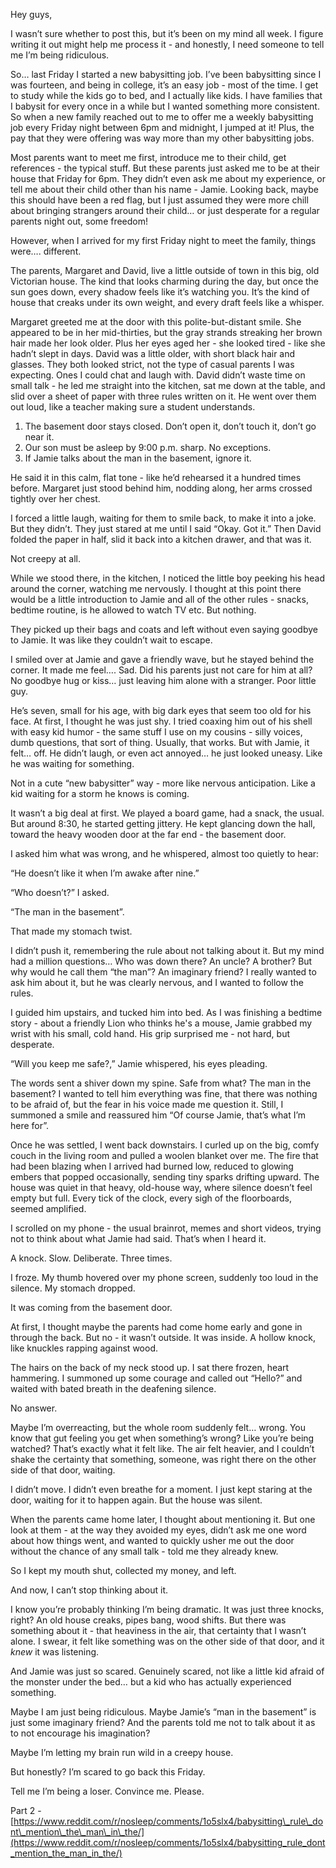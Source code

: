 Hey guys,

I wasn’t sure whether to post this, but it’s been on my mind all week. I figure writing it out might help me process it - and honestly, I need someone to tell me I’m being ridiculous.

So… last Friday I started a new babysitting job. I’ve been babysitting since I was fourteen, and being in college, it’s an easy job - most of the time. I get to study while the kids go to bed, and I actually like kids. I have families that I babysit for every once in a while but I wanted something more consistent. So when a new family reached out to me to offer me a weekly babysitting job every Friday night between 6pm and midnight, I jumped at it! Plus, the pay that they were offering was way more than my other babysitting jobs. 

Most parents want to meet me first, introduce me to their child, get references - the typical stuff. But these parents just asked me to be at their house that Friday for 6pm. They didn’t even ask me about my experience, or tell me about their child other than his name - Jamie. Looking back, maybe this should have been a red flag, but I just assumed they were more chill about bringing strangers around their child… or just desperate for a regular parents night out, some freedom!

However, when I arrived for my first Friday night to meet the family, things were…. different.

The parents, Margaret and David, live a little outside of town in this big, old Victorian house. The kind that looks charming during the day, but once the sun goes down, every shadow feels like it’s watching you. It’s the kind of house that creaks under its own weight, and every draft feels like a whisper.

Margaret greeted me at the door with this polite-but-distant smile. She appeared to be in her mid-thirties, but the gray strands streaking her brown hair made her look older. Plus her eyes aged her - she looked tired - like she hadn’t slept in days. David was a little older, with short black hair and glasses. They both looked strict, not the type of casual parents I was expecting. Ones I could chat and laugh with. David didn’t waste time on small talk - he led me straight into the kitchen, sat me down at the table, and slid over a sheet of paper with three rules written on it. He went over them out loud, like a teacher making sure a student understands.

1. The basement door stays closed. Don’t open it, don’t touch it, don’t go near it.
2. Our son must be asleep by 9:00 p.m. sharp. No exceptions.
3. If Jamie talks about the man in the basement, ignore it.

He said it in this calm, flat tone - like he’d rehearsed it a hundred times before. Margaret just stood behind him, nodding along, her arms crossed tightly over her chest.

I forced a little laugh, waiting for them to smile back, to make it into a joke. But they didn’t. They just stared at me until I said “Okay. Got it.” Then David folded the paper in half, slid it back into a kitchen drawer, and that was it.

Not creepy at all.

While we stood there, in the kitchen, I noticed the little boy peeking his head around the corner, watching me nervously. I thought at this point there would be a little introduction to Jamie and all of the other rules - snacks, bedtime routine, is he allowed to watch TV etc. But nothing.

They picked up their bags and coats and left without even saying goodbye to Jamie. It was like they couldn’t wait to escape. 

I smiled over at Jamie and gave a friendly wave, but he stayed behind the corner. It made me feel…. Sad. Did his parents just not care for him at all? No goodbye hug or kiss… just leaving him alone with a stranger. Poor little guy.

He’s seven, small for his age, with big dark eyes that seem too old for his face. At first, I thought he was just shy. I tried coaxing him out of his shell with easy kid humor - the same stuff I use on my cousins - silly voices, dumb questions, that sort of thing. Usually, that works. But with Jamie, it felt… off. He didn’t laugh, or even act annoyed… he just looked uneasy. Like he was waiting for something. 

Not in a cute “new babysitter” way - more like nervous anticipation. Like a kid waiting for a storm he knows is coming.

It wasn’t a big deal at first. We played a board game, had a snack, the usual. But around 8:30, he started getting jittery. He kept glancing down the hall, toward the heavy wooden door at the far end - the basement door.

I asked him what was wrong, and he whispered, almost too quietly to hear:

“He doesn’t like it when I’m awake after nine.”

“Who doesn’t?” I asked.

“The man in the basement”. 

That made my stomach twist.

I didn’t push it, remembering the rule about not talking about it. But my mind had a million questions… Who was down there? An uncle? A brother? But why would he call them “the man”? An imaginary friend? I really wanted to ask him about it, but he was clearly nervous, and I wanted to follow the rules.

I guided him upstairs, and tucked him into bed. As I was finishing a bedtime story - about a friendly Lion who thinks he's a mouse, Jamie grabbed my wrist with his small, cold hand. His grip surprised me - not hard, but desperate.

“Will you keep me safe?,” Jamie whispered, his eyes pleading.

The words sent a shiver down my spine. Safe from what? The man in the basement? I wanted to tell him everything was fine, that there was nothing to be afraid of, but the fear in his voice made me question it. Still, I summoned a smile and reassured him “Of course Jamie, that’s what I’m here for”. 

Once he was settled, I went back downstairs. I curled up on the big, comfy couch in the living room and pulled a woolen blanket over me. The fire that had been blazing when I arrived had burned low, reduced to glowing embers that popped occasionally, sending tiny sparks drifting upward. The house was quiet in that heavy, old-house way, where silence doesn’t feel empty but full. Every tick of the clock, every sigh of the floorboards, seemed amplified.

I scrolled on my phone - the usual brainrot, memes and short videos, trying not to think about what Jamie had said. That’s when I heard it.

A knock. Slow. Deliberate. Three times.

I froze. My thumb hovered over my phone screen, suddenly too loud in the silence. My stomach dropped.

It was coming from the basement door.

At first, I thought maybe the parents had come home early and gone in through the back. But no - it wasn’t outside. It was inside. A hollow knock, like knuckles rapping against wood.

The hairs on the back of my neck stood up. I sat there frozen, heart hammering. I summoned up some courage and called out “Hello?” and waited with bated breath in the deafening silence.

No answer.

Maybe I’m overreacting, but the whole room suddenly felt… wrong. You know that gut feeling you get when something’s wrong? Like you’re being watched? That’s exactly what it felt like. The air felt heavier, and I couldn’t shake the certainty that something, someone, was right there on the other side of that door, waiting.

I didn’t move. I didn’t even breathe for a moment. I just kept staring at the door, waiting for it to happen again. But the house was silent.

When the parents came home later, I thought about mentioning it. But one look at them - at the way they avoided my eyes, didn’t ask me one word about how things went, and wanted to quickly usher me out the door without the chance of any small talk - told me they already knew.

So I kept my mouth shut, collected my money, and left.

And now, I can’t stop thinking about it.

I know you’re probably thinking I’m being dramatic. It was just three knocks, right? An old house creaks, pipes bang, wood shifts. But there was something about it - that heaviness in the air, that certainty that I wasn’t alone. I swear, it felt like something was on the other side of that door, and it *knew* it was listening.

And Jamie was just so scared. Genuinely scared, not like a little kid afraid of the monster under the bed… but a kid who has actually experienced something. 

Maybe I am just being ridiculous. Maybe Jamie’s “man in the basement” is just some imaginary friend? And the parents told me not to talk about it as to not encourage his imagination?

Maybe I’m letting my brain run wild in a creepy house.

But honestly? I’m scared to go back this Friday.

Tell me I’m being a loser. Convince me. Please.

Part 2 - [https://www.reddit.com/r/nosleep/comments/1o5slx4/babysitting\_rule\_dont\_mention\_the\_man\_in\_the/](https://www.reddit.com/r/nosleep/comments/1o5slx4/babysitting_rule_dont_mention_the_man_in_the/)